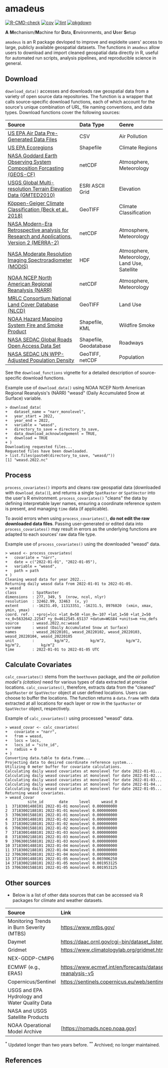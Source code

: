 # amadeus

[![R-CMD-check](https://github.com/kyle-messier/amadeus/actions/workflows/check-standard.yaml/badge.svg)](https://github.com/kyle-messier/amadeus/actions/workflows/check-standard.yaml)
[![cov](https://kyle-messier.github.io/amadeus/badges/coverage.svg)](https://github.com/kyle-messier/amadeus/actions)
[![lint](https://github.com/kyle-messier/amadeus/actions/workflows/lint.yaml/badge.svg)](https://github.com/kyle-messier/amadeus/actions/workflows/lint.yaml)
[![pkgdown](https://github.com/kyle-messier/amadeus/actions/workflows/pkgdown.yaml/badge.svg)](https://github.com/kyle-messier/amadeus/actions/workflows/pkgdown.yaml)

**A** **M**echanism/**M**achine for **D**ata, **E**nvironments, and **U**ser **S**etup

`amadeus` is an R package devloped to improve and expideite users' access to large, publicly available geospatial datasets. The functions in `amadeus` allow users to download and import cleaned geospatial data directly in R, useful for automated run scripts, analysis pipelines, and reproducible science in general.

## Download

`download_data()` accesses and downloads raw geospatial data from a variety of open source data repositories. The function is a wrapper that calls source-specific download functions, each of which account for the source's unique combination of URL, file naming conventions, and data types. Download functions cover the following sources:

| Source | Data Type | Genre |
| :--- | :--- | :--- |
| [US EPA Air Data Pre-Generated Data Files](https://aqs.epa.gov/aqsweb/airdata/download_files.html) | CSV | Air Pollution |
| [US EPA Ecoregions](https://www.epa.gov/eco-research/ecoregion) | Shapefile | Climate Regions |
| [NASA Goddard Earth Observing System Composition Forcasting (GEOS-CF)](https://gmao.gsfc.nasa.gov/GEOS_systems/) | netCDF | Atmosphere, Meteorology |
| [USGS Global Multi-resolution Terrain Elevation Data (GMTED2010)](https://www.usgs.gov/coastal-changes-and-impacts/gmted2010) | ESRI ASCII Grid | Elevation |
| [Köppen-Geiger Climate Classification (Beck et al., 2018)](https://www.nature.com/articles/sdata2018214) | GeoTIFF | Climate Classification |
| [NASA Modern-Era Retrospective analysis for Research and Applications, Version 2 (MERRA-2)](https://www.nature.com/articles/sdata2018214) | netCDF | Atmosphere, Meteorology |
| [NASA Moderate Resolution Imaging Spectroradiometer (MODIS)](https://modis.gsfc.nasa.gov/data/) | HDF | Atmosphere, Meteorology, Land Use, Satellite |
| [NOAA NCEP North American Regional Reanalysis (NARR)](https://psl.noaa.gov/data/gridded/data.narr.html) | netCDF | Atmosphere, Meteorology |
| [MRLC Consortium National Land Cover Database (NLCD)](https://www.mrlc.gov/data) | GeoTIFF | Land Use |
| [NOAA Hazard Mapping System Fire and Smoke Product](https://www.ospo.noaa.gov/Products/land/hms.html#0) | Shapefile, KML | Wildfire Smoke |
| [NASA SEDAC Global Roads Open Access Data Set](https://sedac.ciesin.columbia.edu/data/set/groads-global-roads-open-access-v1/data-download) | Shapefile, Geodatabase | Roadways |
| [NASA SEDAC UN WPP-Adjusted Population Density](https://sedac.ciesin.columbia.edu/data/set/gpw-v4-population-density-adjusted-to-2015-unwpp-country-totals-rev11) | GeoTIFF, netCDF | Population |


See the `download_functions` vignette for a detailed description of source-specific download functions.

Example use of `download_data()` using NOAA NCEP North American Regional Reanalysis's (NARR) "weasd" (Daily Accumulated Snow at Surface) variable.

```
> download_data(
+   dataset_name = "narr_monolevel",
+   year_start = 2022,
+   year_end = 2022,
+   variable = "weasd",
+   directory_to_save = directory_to_save,
+   data_download_acknowledgement = TRUE,
+   download = TRUE
+ )
Downloading requested files...
Requested files have been downloaded.
> list.files(paste0(directory_to_save, "weasd/"))
[1] "weasd.2022.nc"
```

## Process

`process_covariates()` imports and cleans raw geospatial data (downloaded with `download_data()`), and returns a single `SpatRaster` or `SpatVector` into the user's R environment. `process_covariates()` "cleans" the data by defining interpretable layer names, ensuring a coordinate reference system is present, and managing `time` data (if applicable).

To avoid errors when using `process_covariates()`, **do not edit the raw downloaded data files**. Passing user-generated or edited data into `process_covariates()` may result in errors as the underlying functions are adapted to each sources' raw data file type.

Example use of `process_covariates()` using the downloaded "weasd" data.

```
> weasd <- process_covariates(
+   covariate = "narr",
+   date = c("2022-01-01", "2022-01-05"),
+   variable = "weasd",
+   path = path
+ )
Cleaning weasd data for year 2022...
Returning daily weasd data from 2022-01-01 to 2022-01-05.
> weasd
class       : SpatRaster 
dimensions  : 277, 349, 5  (nrow, ncol, nlyr)
resolution  : 32462.99, 32463  (x, y)
extent      : -16231.49, 11313351, -16231.5, 8976020  (xmin, xmax, ymin, ymax)
coord. ref. : +proj=lcc +lat_0=50 +lon_0=-107 +lat_1=50 +lat_2=50 +x_0=5632642.22547 +y_0=4612545.65137 +datum=WGS84 +units=m +no_defs 
source      : weasd.2022.nc:weasd 
varname     : weasd (Daily Accumulated Snow at Surface) 
names       : weasd_20220101, weasd_20220102, weasd_20220103, weasd_20220104, weasd_20220105 
unit        :         kg/m^2,         kg/m^2,         kg/m^2,         kg/m^2,         kg/m^2 
time        : 2022-01-01 to 2022-01-05 UTC 
```

## Calculate Covariates

`calc_covariates()` stems from the `beethoven` package, and the *air pollution model's (citation)* need for various types of data extracted at precise locations. `calc_covariates()`, therefore, extracts data from the "cleaned" `SpatRaster` or `SpatVector` object at user defined locations. Users can choose to buffer the locations. The function returns a `data.frame` with data extracted at all locations for each layer or row in the `SpatRaster` or `SpatVector` object, respectively.

Example of `calc_covariates()` using processed "weasd" data.

```
> weasd_covar <- calc_covariates(
+   covariate = "narr",
+   from = weasd,
+   locs = locs,
+   locs_id = "site_id",
+   radius = 0
+ )
Converting data.table to data.frame...
Projecting data to desired coordinate reference system...
Utilizing 0 meter buffer for covariate calculations.
Calculating daily weasd covariates at monolevel for date 2022-01-01...
Calculating daily weasd covariates at monolevel for date 2022-01-02...
Calculating daily weasd covariates at monolevel for date 2022-01-03...
Calculating daily weasd covariates at monolevel for date 2022-01-04...
Calculating daily weasd covariates at monolevel for date 2022-01-05...
Returning weasd covariates.
> weasd_covar
          site_id       date     level     weasd_0
1  37183001488101 2022-01-01 monolevel 0.000000000
2  37183002188101 2022-01-01 monolevel 0.000000000
3  37063001588101 2022-01-01 monolevel 0.000000000
4  37183001488101 2022-01-02 monolevel 0.000000000
5  37183002188101 2022-01-02 monolevel 0.000000000
6  37063001588101 2022-01-02 monolevel 0.000000000
7  37183001488101 2022-01-03 monolevel 0.000000000
8  37183002188101 2022-01-03 monolevel 0.000000000
9  37063001588101 2022-01-03 monolevel 0.000000000
10 37183001488101 2022-01-04 monolevel 0.000000000
11 37183002188101 2022-01-04 monolevel 0.000000000
12 37063001588101 2022-01-04 monolevel 0.000000000
13 37183001488101 2022-01-05 monolevel 0.003906250
14 37183002188101 2022-01-05 monolevel 0.001953125
15 37063001588101 2022-01-05 monolevel 0.001953125
```

## Other sources
- Below is a list of other data sources that can be accessed via R packages for climate and weather datasets.

| Source | Link | R package |
| :----- | :--- | :-------- |
| Monitoring Trends in Burn Severity (MTBS) | https://www.mtbs.gov/ | |
| Daymet | https://daac.ornl.gov/cgi-bin/dataset_lister.pl?p=32 | [`daymetr`](https://cran.r-project.org/web/packages/daymetr/index.html) |
| Gridmet | https://www.climatologylab.org/gridmet.html | [`climateR`](https://github.com/mikejohnson51/climateR?tab=readme-ov-file) |
| NEX-GDDP-CMIP6 | | [`RClimChange`<sup>*</sup>](https://github.com/hllauca/RClimChange/) |
| ECMWF (e.g., ERA5) | https://www.ecmwf.int/en/forecasts/dataset/ecmwf-reanalysis-v5 | [`ecmwfr`](https://cran.r-project.org/web/packages/ecmwfr/index.html) |
| Copernicus/Sentinel | https://sentinels.copernicus.eu/web/sentinel/home | [`sen2r`<sup>**</sup>](https://github.com/ranghetti/sen2r) |
| USGS and EPA Hydrology and Water Quality Data | | [`dataRetrieval`](https://cran.r-project.org/web/packages/dataRetrieval/index.html) |
| NASA and USGS Satellite Products | | [`luna`](https://github.com/rspatial/luna) |
| NOAA Operational Model Archive | [https://nomads.ncep.noaa.gov] | [`rNOMADS`](https://cran.r-project.org/web/packages/rNOMADS/) |

<sup>*</sup> Updated longer than two years before.
<sup>**</sup> Archived; no longer maintained.

## References
